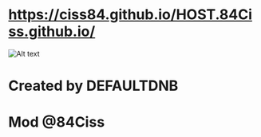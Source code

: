 # https://ciss84.github.io/HOST.84Ciss.github.io/

![Alt text](https://github.com/ciss84/HOST.84Ciss.github.io/blob/master/Capture.PNG?raw=true "Title")

# Created by DEFAULTDNB

# Mod @84Ciss
